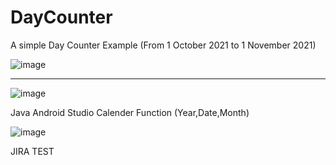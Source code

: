 # DayCounter
A simple Day Counter Example (From 1 October 2021 to 1 November 2021)

![image](https://user-images.githubusercontent.com/67759970/135554810-f9b94d52-fe06-481f-9b2d-4c4f41e690c9.png)
___________________________________________________________________________________________________________________
![image](https://user-images.githubusercontent.com/67759970/135554838-54b5a800-8981-473d-abee-285f6c880e44.png)


Java Android Studio Calender Function (Year,Date,Month)


![image](https://user-images.githubusercontent.com/67759970/135554852-36c53f1e-be88-4cbd-ac2c-8c3e3bce6433.png)


JIRA TEST

